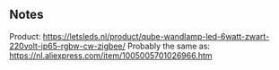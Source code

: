 <!-- Notes BEGIN -->
## Notes
Product: https://letsleds.nl/product/qube-wandlamp-led-6watt-zwart-220volt-ip65-rgbw-cw-zigbee/
Probably the same as: https://nl.aliexpress.com/item/1005005701026966.htm 
<!-- Notes END -->